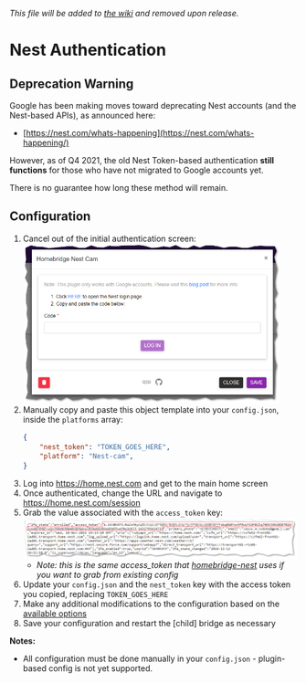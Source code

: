 *This file will be added to [the wiki](https://github.com/Brandawg93/homebridge-nest-cam/wiki/Manual-Authentication) and removed upon release.*

# Nest Authentication

## Deprecation Warning

Google has been making moves toward deprecating Nest accounts (and the Nest-based APIs), as announced here:
* [https://nest.com/whats-happening](https://nest.com/whats-happening/)

However, as of Q4 2021, the old Nest Token-based authentication **still functions** for those who have not migrated to Google accounts yet.

There is no guarantee how long these method will remain.

## Configuration

1. Cancel out of the initial authentication screen:<br>
   <img src="loginUI.png" width=450 />
2. Manually copy and paste this object template into your `config.json`, inside the `platforms` array:
    ```json
    {
        "nest_token": "TOKEN_GOES_HERE",
        "platform": "Nest-cam",
    }
    ```
3. Log into <a href="https://home.nest.com" target="_blank">https://home.nest.com</a> and get to the main home screen
4. Once authenticated, change the URL and navigate to <a href="https://home.nest.com/session" target="_blank">https://home.nest.com/session</a>
5. Grab the value associated with the `access_token` key:<br>
   <img src=home.Session.png width=600>
   * *Note: this is the same access_token that [homebridge-nest](https://github.com/chrisjshull/homebridge-nest) uses if you want to grab from existing config*
6. Update your `config.json` and the `nest_token` key with the access token you copied, replacing `TOKEN_GOES_HERE`
7. Make any additional modifications to the configuration based on the [available options](../README.md#options)
8. Save your configuration and restart the [child] bridge as necessary

**Notes:**
- All configuration must be done manually in your `config.json` - plugin-based config is not yet supported.